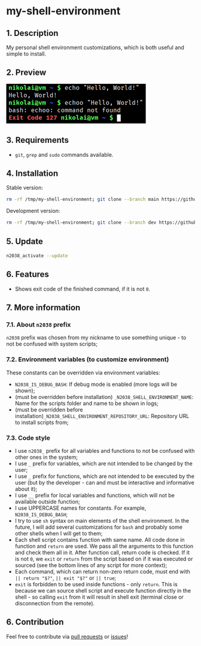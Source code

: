 # my-shell-environment

## 1. Description

My personal shell environment customizations, which is both useful and simple to install.

## 2. Preview

![Preview](./.readme_images/preview.png)

## 3. Requirements

- `git`, `grep` and `sudo` commands available.

## 4. Installation

Stable version:

```sh
rm -rf /tmp/my-shell-environment; git clone --branch main https://github.com/Nikolai2038/my-shell-environment.git /tmp/my-shell-environment && . /tmp/my-shell-environment/n2038_activate.sh && n2038_activate --install; rm -rf /tmp/my-shell-environment
```

Development version:

```sh
rm -rf /tmp/my-shell-environment; git clone --branch dev https://github.com/Nikolai2038/my-shell-environment.git /tmp/my-shell-environment && . /tmp/my-shell-environment/n2038_activate.sh && n2038_activate --install-dev; rm -rf /tmp/my-shell-environment
```

## 5. Update

```bash
n2038_activate --update
```

## 6. Features

- Shows exit code of the finished command, if it is not `0`.

## 7. More information

### 7.1. About `n2038` prefix

`n2038` prefix was chosen from my nickname to use something unique - to not be confused with system scripts;

### 7.2. Environment variables (to customize environment)

These constants can be overridden via environment variables:

- `N2038_IS_DEBUG_BASH`: If debug mode is enabled (more logs will be shown);
- (must be overridden before installation) `_N2038_SHELL_ENVIRONMENT_NAME`: Name for the scripts folder and name to be shown in logs;
- (must be overridden before installation)`_N2038_SHELL_ENVIRONMENT_REPOSITORY_URL`: Repository URL to install scripts from;

### 7.3. Code style

- I use `n2038_` prefix for all variables and functions to not be confused with other ones in the system;
- I use `_` prefix for variables, which are not intended to be changed by the user;
- I use `_` prefix for functions, which are not intended to be executed by the user (but by the developer - can and must be interactive and informative about it);
- I use `__` prefix for local variables and functions, which will not be available outside function;
- I use UPPERCASE names for constants. For example, `N2038_IS_DEBUG_BASH`;
- I try to use `sh` syntax on main elements of the shell environment. In the future, I will add several customizations for `bash` and probably some other shells when I will get to them;
- Each shell script contains function with same name. All code done in function and `return` are used. We pass all the arguments to this function and check them all in it. After function call, return code is checked. If it is not `0`, we `exit` or `return` from the script based on if it was executed or sourced (see the bottom lines of any script for more context);
- Each command, which can return non-zero return code, must end with `|| return "$?"`, `|| exit "$?"` or `|| true`;
- `exit` is forbidden to be used inside functions - only `return`. This is because we can source shell script and execute function directly in the shell - so calling `exit` from it will result in shell exit (terminal close or disconnection from the remote).

## 6. Contribution

Feel free to contribute via [pull requests](https://github.com/Nikolai2038/my-shell-environment/pulls) or [issues](https://github.com/Nikolai2038/my-shell-environment/issues)!
